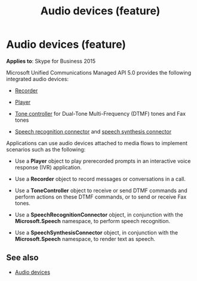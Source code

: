 ﻿---
title: Audio devices (feature)
description: Discusses the Microsoft Unified Communications Managed API 5.0 provides the following integrated audio devices Recorder, Player, Speech recognition.
TOCTitle: Audio devices
ms:assetid: ce151696-2fec-49f4-842a-fa5e69f625d7
ms:mtpsurl: https://msdn.microsoft.com/library/Dn465951(v=office.16)
ms:contentKeyID: 65239789
ms.date: 07/27/2015
mtps_version: v=office.16
---

# Audio devices (feature)

**Applies to**: Skype for Business 2015

Microsoft Unified Communications Managed API 5.0 provides the following integrated audio devices:

- [Recorder](recorder.md)
    
- [Player](player.md)
    
- [Tone controller](tonecontroller.md) for Dual-Tone Multi-Frequency (DTMF) tones and Fax tones

- [Speech recognition connector](speechrecognitionconnector.md) and [speech synthesis connector](speechsynthesisconnector.md)

Applications can use audio devices attached to media flows to implement scenarios such as the following:

- Use a **Player** object to play prerecorded prompts in an interactive voice response (IVR) application.

- Use a **Recorder** object to record messages or conversations in a call.

- Use a **ToneController** object to receive or send DTMF commands and perform actions on these DTMF commands, or to send or receive Fax tones.

- Use a **SpeechRecognitionConnector** object, in conjunction with the **Microsoft.Speech** namespace, to perform speech recognition.

- Use a **SpeechSynthesisConnector** object, in conjunction with the **Microsoft.Speech** namespace, to render text as speech.

## See also

- [Audio devices](audio-devices.md)